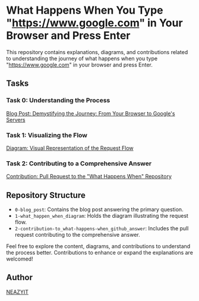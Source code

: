 # What Happens When You Type "https://www.google.com" in Your Browser and Press Enter

This repository contains explanations, diagrams, and contributions related to understanding the journey of what happens when you type "https://www.google.com" in your browser and press Enter.

## Tasks

### Task 0: Understanding the Process
[Blog Post: Demystifying the Journey: From Your Browser to Google's Servers](https://medium.com/@touihnazih42/demystifying-the-journey-from-your-browser-to-googles-servers-4f072ddface9)

### Task 1: Visualizing the Flow
[Diagram: Visual Representation of the Request Flow](https://www.linkedin.com/posts/nazih-touih-ab229425b_once-upon-a-digital-journey-when-you-tapped-activity-7142202280165928960-jOuh?utm_source=combined_share_message&utm_medium=member_desktop)

### Task 2: Contributing to a Comprehensive Answer
[Contribution: Pull Request to the "What Happens When" Repository](https://github.com/alex/what-happens-when/pull/1574)

## Repository Structure

- `0-blog_post`: Contains the blog post answering the primary question.
- `1-what_happen_when_diagram`: Holds the diagram illustrating the request flow.
- `2-contribution-to_what-happens-when_github_answer`: Includes the pull request contributing to the comprehensive answer.

Feel free to explore the content, diagrams, and contributions to understand the process better. Contributions to enhance or expand the explanations are welcomed!

## Author
[NEAZYIT](https://github.com/NEAZYIT)
